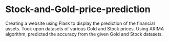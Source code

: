 # Stock-and-Gold-price-prediction
Creating a website using Flask to display the prediction of the financial assets.
Took upon datasets of various Gold and Stock prices.
Using ARIMA algorithm, predicted the accuracy from the given Gold and Stock datasets.
